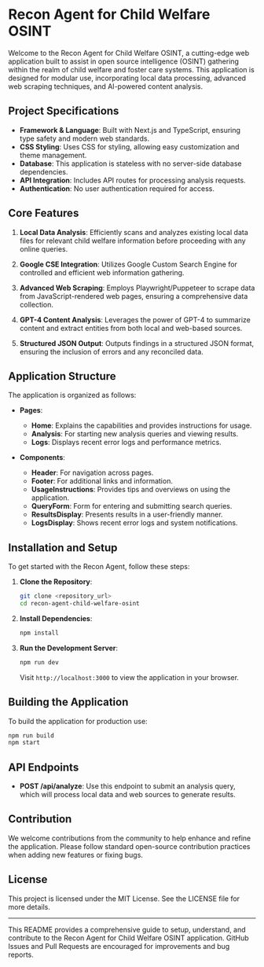 # Recon Agent for Child Welfare OSINT

Welcome to the Recon Agent for Child Welfare OSINT, a cutting-edge web application built to assist in open source intelligence (OSINT) gathering within the realm of child welfare and foster care systems. This application is designed for modular use, incorporating local data processing, advanced web scraping techniques, and AI-powered content analysis.

## Project Specifications

- **Framework & Language**: Built with Next.js and TypeScript, ensuring type safety and modern web standards.
- **CSS Styling**: Uses CSS for styling, allowing easy customization and theme management.
- **Database**: This application is stateless with no server-side database dependencies.
- **API Integration**: Includes API routes for processing analysis requests.
- **Authentication**: No user authentication required for access.

## Core Features

1. **Local Data Analysis**: Efficiently scans and analyzes existing local data files for relevant child welfare information before proceeding with any online queries.

2. **Google CSE Integration**: Utilizes Google Custom Search Engine for controlled and efficient web information gathering.

3. **Advanced Web Scraping**: Employs Playwright/Puppeteer to scrape data from JavaScript-rendered web pages, ensuring a comprehensive data collection.

4. **GPT-4 Content Analysis**: Leverages the power of GPT-4 to summarize content and extract entities from both local and web-based sources.

5. **Structured JSON Output**: Outputs findings in a structured JSON format, ensuring the inclusion of errors and any reconciled data.

## Application Structure

The application is organized as follows:

- **Pages**:
  - **Home**: Explains the capabilities and provides instructions for usage.
  - **Analysis**: For starting new analysis queries and viewing results.
  - **Logs**: Displays recent error logs and performance metrics.

- **Components**:
  - **Header**: For navigation across pages.
  - **Footer**: For additional links and information.
  - **UsageInstructions**: Provides tips and overviews on using the application.
  - **QueryForm**: Form for entering and submitting search queries.
  - **ResultsDisplay**: Presents results in a user-friendly manner.
  - **LogsDisplay**: Shows recent error logs and system notifications.

## Installation and Setup

To get started with the Recon Agent, follow these steps:

1. **Clone the Repository**:
   ```bash
   git clone <repository_url>
   cd recon-agent-child-welfare-osint
   ```

2. **Install Dependencies**:
   ```bash
   npm install
   ```

3. **Run the Development Server**:
   ```bash
   npm run dev
   ```
   Visit `http://localhost:3000` to view the application in your browser.

## Building the Application

To build the application for production use:

```bash
npm run build
npm start
```

## API Endpoints

- **POST /api/analyze**: Use this endpoint to submit an analysis query, which will process local data and web sources to generate results.

## Contribution

We welcome contributions from the community to help enhance and refine the application. Please follow standard open-source contribution practices when adding new features or fixing bugs.

## License

This project is licensed under the MIT License. See the LICENSE file for more details.

---

This README provides a comprehensive guide to setup, understand, and contribute to the Recon Agent for Child Welfare OSINT application. GitHub Issues and Pull Requests are encouraged for improvements and bug reports.